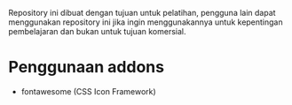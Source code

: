 Repository ini dibuat dengan tujuan untuk pelatihan, pengguna lain dapat menggunakan repository ini jika ingin menggunakannya untuk kepentingan pembelajaran dan bukan untuk tujuan komersial.

# Penggunaan addons

- fontawesome (CSS Icon Framework)
